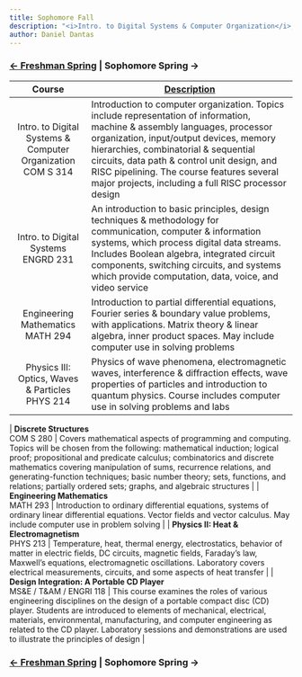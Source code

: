 ```yaml
---
title: Sophomore Fall 
description: "<i>Intro. to Digital Systems & Computer Organization</i>, <i>Intro. to Digital Systems</i>, <i>Engineering Mathematics</i>, and <i>Physics III: Optics, Waves & Particles</i>"
author: Daniel Dantas
---
```


### [← Freshman Spring](https://dantasfiles.com/1999/01/25/cornell-freshman-spring.html) | Sophomore Spring →

| Course | [Description](https://ecommons.cornell.edu/items/ee3e3c25-cd12-44cf-89cd-728dfd832304) |
| :---: | --- |
| Intro. to Digital Systems & Computer Organization<br>COM S 314 | Introduction to computer organization. Topics include representation of information, machine & assembly languages, processor organization, input/output devices, memory hierarchies, combinatorial & sequential circuits, data path & control unit design, and RISC pipelining. The course features several major projects, including a full RISC processor design |
| Intro. to Digital Systems<br>ENGRD 231 | An introduction to basic principles, design techniques & methodology for communication, computer & information systems, which process digital data streams. Includes Boolean algebra, integrated circuit components, switching circuits, and systems which provide computation, data, voice, and video service |
| Engineering Mathematics<br>MATH 294 | Introduction to partial differential equations, Fourier series & boundary value problems, with applications. Matrix theory & linear algebra, inner product spaces. May include computer use in solving problems |
| Physics III: Optics, Waves & Particles<br>PHYS 214 | Physics of wave phenomena, electromagnetic waves, interference & diffraction effects, wave properties of particles and introduction to quantum physics. Course includes computer use in solving problems and labs | 





| **Discrete Structures**<br>COM S 280 | Covers mathematical aspects of programming and computing. Topics will be chosen from the following: mathematical induction; logical proof; propositional and predicate calculus; combinatorics and discrete mathematics covering manipulation of sums, recurrence relations, and generating-function techniques; basic number theory; sets, functions, and relations; partially ordered sets; graphs, and algebraic structures |
| **Engineering Mathematics**<br>MATH 293 | Introduction to ordinary differential equations, systems of ordinary linear differential equations. Vector fields and vector calculus. May include computer use in problem solving |
| **Physics II: Heat & Electromagnetism**<br>PHYS 213 | Temperature, heat, thermal energy, electrostatics, behavior of matter in electric fields, DC circuits, magnetic fields, Faraday’s law, Maxwell’s equations, electromagnetic oscillations. Laboratory covers electrical measurements, circuits, and some aspects of heat transfer |
| **Design Integration: A Portable CD Player**<br>MS&E / T&AM / ENGRI 118 | This course examines the roles of various engineering disciplines on the design of a portable compact disc (CD) player. Students are introduced to elements of mechanical, electrical, materials, environmental, manufacturing, and computer engineering as related to the CD player. Laboratory sessions and demonstrations are used to illustrate the principles of design |

### [← Freshman Spring](https://dantasfiles.com/1999/01/25/cornell-freshman-spring.html) | Sophomore Spring →
